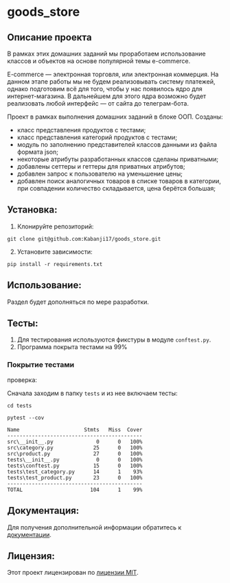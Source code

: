 # goods_store

## Описание проекта

В рамках этих домашних заданий мы проработаем использование классов и объектов на основе популярной темы e-commerce.

E-commerce  — электронная торговля, или электронная коммерция. На данном этапе работы мы не будем реализовывать систему платежей, однако подготовим всё для того, чтобы у нас появилось ядро для интернет-магазина. В дальнейшем для этого ядра возможно будет реализовать любой интерфейс — от сайта до телеграм-бота.

Проект в рамках выполнения домашних заданий в блоке ООП. Созданы:

- класс представления продуктов с тестами;
- класс представления категорий продуктов с тестами;
- модуль по заполнению представителей классов данными из файла формата json;
- некоторые атрибуты разработанных классов сделаны приватными;
- добавлены сеттеры и геттеры для приватных атрибутов;
- добавлен запрос к пользователю на уменьшение цены;
- добавлен поиск аналогичных товаров в списке товаров в категории, при совпадении количество складывается, цена берётся большая;

## Установка:

1. Клонируйте репозиторий:
```
git clone git@github.com:Kabanji17/goods_store.git
```
2. Установите зависимости:
```
pip install -r requirements.txt
```
## Использование:

Раздел будет дополняться по мере разработки.

## Тесты:
1. Для тестирования используются фикстуры в модуле ```conftest.py```.
2. Программа покрыта тестами на 99%

### Покрытие тестами 

проверка:

Сначала заходим в папку ```tests``` и из нее включаем тесты:
```
cd tests
```
```
pytest --cov
```
```
Name                     Stmts   Miss  Cover
--------------------------------------------
src\__init__.py              0      0   100%
src\category.py             25      0   100%
src\product.py              27      0   100%
tests\__init__.py            0      0   100%
tests\conftest.py           15      0   100%
tests\test_category.py      14      1    93%
tests\test_product.py       23      0   100%
--------------------------------------------
TOTAL                      104      1    99% 
```
## Документация:

Для получения дополнительной информации обратитесь к [документации](docs/README.md).

## Лицензия:

Этот проект лицензирован по [лицензии MIT](LICENSE).